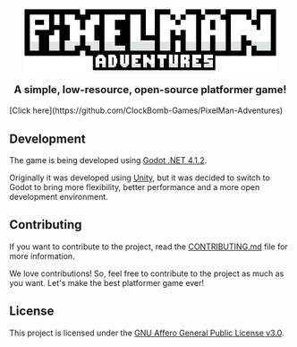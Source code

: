 <p align="center">
    <img
        width="788"
        height="196"
        alt="PixelMan Title"
        src=".resources/title.png"
        style="max-width: 90%; height: auto"
    >
</p>

<p align="center" style="font-size: 1.3em">
	<b>A simple, low-resource, open-source platformer game!</b>
</p>
[Click here](https://github.com/ClockBomb-Games/PixelMan-Adventures)

## Development
The game is being developed using [Godot .NET 4.1.2](https://godotengine.org/download).

Originally it was developed using [Unity](https://unity3d.com/download),
but it was decided to switch to Godot to bring more flexibility, better performance
and a more open development environment.

## Contributing
If you want to contribute to the project, read the [CONTRIBUTING.md](CONTRIBUTING.md)
file for more information.

We love contributions! So, feel free to contribute to the project as
much as you want. Let's make the best platformer game ever!

## License
This project is licensed under the [GNU Affero General Public License v3.0](LICENSE).
